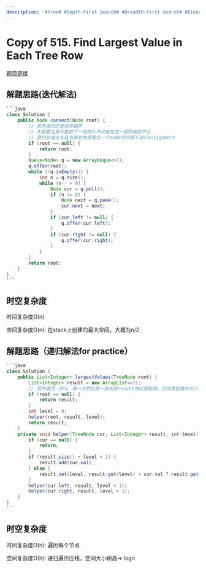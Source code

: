 ```yaml
---
description: '#Tree# #Depth-First Search# #Breadth-First Search# #Binary Tree# #Linked List#'
---
```


# Copy of 515. Find Largest Value in Each Tree Row

[题目链接](https://leetcode.com/problems/populating-next-right-pointers-in-each-node/description/)

## 解题思路(迭代解法)

````java
```java
class Solution {
    public Node connect(Node root) {
        // 层序遍历还是层序遍历
        // 本题要注意不要把下一层的头节点接在这一层的尾部节点
        // 我的处理方式是当取到本层最后一个node的时候不进行assignment
        if (root == null) {
            return root;
        }
        Queue<Node> q = new ArrayDeque<>();
        q.offer(root);
        while (!q.isEmpty()) {
            int n = q.size();
            while (n-- > 0) {
                Node cur = q.poll();
                if (n != 0) {
                    Node next = q.peek();
                    cur.next = next;
                }
                if (cur.left != null) {
                    q.offer(cur.left);
                }
                if (cur.right != null) {
                    q.offer(cur.right);
                }
            }
        }
        return root;
    }
}
```
````

## 时空复杂度

时间复杂度O(n)

空间复杂度O(n): 在stack上创建的最大空间，大概为n/2

## 解题思路（递归解法for practice）

````java
```java
class Solution {
    public List<Integer> largestValues(TreeNode root) {
        List<Integer> result = new ArrayList<>();
        // 层序遍历，DFS，第一次到达某一层先给result响应层赋值，后续更新值的大小
        if (root == null) {
            return result;
        }
        int level = 0;
        helper(root, result, level);
        return result;
    }
    private void helper(TreeNode cur, List<Integer> result, int level) {
        if (cur == null) {
            return;
        }
        if (result.size() < level + 1) {
            result.add(cur.val);
        } else {
            result.set(level, result.get(level) > cur.val ? result.get(level) : cur.val);
        }
        helper(cur.left, result, level + 1);
        helper(cur.right, result, level + 1);
    }
}
```
````

## 时空复杂度

时间复杂度O(n): 遍历每个节点

空间复杂度O(h): 递归遍历压栈，空间大小树高-> logn
